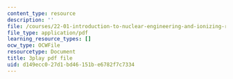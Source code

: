 ```yaml
---
content_type: resource
description: ''
file: /courses/22-01-introduction-to-nuclear-engineering-and-ionizing-radiation-fall-2016/d149ecc027d1bd46151be6782f7c7334_KWaGHCjsSAM.pdf
file_type: application/pdf
learning_resource_types: []
ocw_type: OCWFile
resourcetype: Document
title: 3play pdf file
uid: d149ecc0-27d1-bd46-151b-e6782f7c7334
---
```

